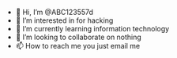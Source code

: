 - 👋 Hi, I’m @ABC123557d
- 👀 I’m interested in for hacking 
- 🌱 I’m currently learning information technology 
- 💞️ I’m looking to collaborate on nothing
- 📫 How to reach me you just email me 

<!---
ABC123557d/ABC123557d is a ✨ special ✨ repository because its `README.md` (this file) appears on your GitHub profile.
You can click the Preview link to take a look at your changes.
--->
